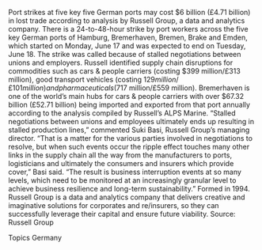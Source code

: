 Port strikes at five key five German ports may cost $6 billion (£4.71 billion) in lost trade according to analysis by Russell Group, a data and analytics company.
There is a 24-to-48-hour strike by port workers across the five key German ports of Hamburg, Bremerhaven, Bremen, Brake and Emden, which started on Monday, June 17 and was expected to end on Tuesday, June 18. The strike was called because of stalled negotiations between unions and employers.
Russell identified supply chain disruptions for commodities such as cars & people carriers (costing $399 million/£313 million), good transport vehicles (costing $129 million/£101 million) and pharmaceuticals ($717 million/£559 million).
Bremerhaven is one of the world’s main hubs for cars & people carriers with over $67.32 billion (£52.71 billion) being imported and exported from that port annually according to the analysis compiled by Russell’s ALPS Marine.
“Stalled negotiations between unions and employees ultimately ends up resulting in stalled production lines,” commented Suki Basi, Russell Group’s managing director.
“That is a matter for the various parties involved in negotiations to resolve, but when such events occur the ripple effect touches many other links in the supply chain all the way from the manufacturers to ports, logisticians and ultimately the consumers and insurers which provide cover,” Basi said.
“The result is business interruption events at so many levels, which need to be monitored at an increasingly granular level to achieve business resilience and long-term sustainability.”
Formed in 1994. Russell Group is a data and analytics company that delivers creative and imaginative solutions for corporates and re/insurers, so they can successfully leverage their capital and ensure future viability.
Source: Russell Group

Topics
Germany
